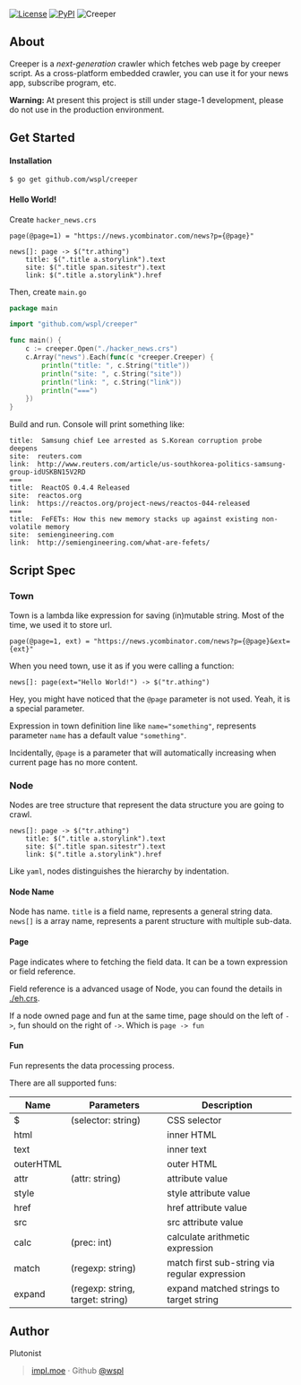 [![License](https://img.shields.io/badge/License-Apache%202.0-blue.svg?style=flat)](https://opensource.org/licenses/Apache-2.0)
[![PyPI](https://img.shields.io/pypi/status/Django.svg?style=flat)]()
![Creeper](https://raw.githubusercontent.com/wspl/creeper/master/art/Creeper.png)
## About

Creeper is a *next-generation* crawler which fetches web page by creeper script. As a cross-platform embedded crawler, you can use it for your news app, subscribe program, etc.

**Warning:** At present this project is still under stage-1 development, please do not use in the production environment.

## Get Started

#### Installation

```
$ go get github.com/wspl/creeper
```

#### Hello World!

Create `hacker_news.crs`

```
page(@page=1) = "https://news.ycombinator.com/news?p={@page}"

news[]: page -> $("tr.athing")
	title: $(".title a.storylink").text
	site: $(".title span.sitestr").text
	link: $(".title a.storylink").href
```

Then, create `main.go`

```go
package main

import "github.com/wspl/creeper"

func main() {
	c := creeper.Open("./hacker_news.crs")
	c.Array("news").Each(func(c *creeper.Creeper) {
		println("title: ", c.String("title"))
		println("site: ", c.String("site"))
		println("link: ", c.String("link"))
		println("===")
	})
}
```

Build and run. Console will print something like:

```
title:  Samsung chief Lee arrested as S.Korean corruption probe deepens
site:  reuters.com
link:  http://www.reuters.com/article/us-southkorea-politics-samsung-group-idUSKBN15V2RD
===
title:  ReactOS 0.4.4 Released
site:  reactos.org
link:  https://reactos.org/project-news/reactos-044-released
===
title:  FeFETs: How this new memory stacks up against existing non-volatile memory
site:  semiengineering.com
link:  http://semiengineering.com/what-are-fefets/
```

## Script Spec

### Town

Town is a lambda like expression for saving (in)mutable string. Most of the time, we used it to store url.

```
page(@page=1, ext) = "https://news.ycombinator.com/news?p={@page}&ext={ext}"
```

When you need town, use it as if you were calling a function:

```
news[]: page(ext="Hello World!") -> $("tr.athing")
```

Hey, you might have noticed that the `@page` parameter is not used. Yeah, it is a special parameter.

Expression in town definition line like `name="something"`, represents parameter `name` has a default value `"something"`.

Incidentally, `@page` is a parameter that will automatically increasing when current page has no more content.


### Node

Nodes are tree structure that represent the data structure you are going to crawl.

```
news[]: page -> $("tr.athing")
	title: $(".title a.storylink").text
	site: $(".title span.sitestr").text
	link: $(".title a.storylink").href
```

Like `yaml`, nodes distinguishes the hierarchy by indentation.

#### Node Name

Node has name. `title` is a field name, represents a general string data. `news[]` is a array name, represents a parent structure with multiple sub-data.

#### Page

Page indicates where to fetching the field data. It can be a town expression or field reference.

Field reference is a advanced usage of Node, you can found the details in [./eh.crs](./eh.crs).

If a node owned page and fun at the same time, page should on the left of `->`, fun should on the right of `->`. Which is `page -> fun`

#### Fun

Fun represents the data processing process.

There are all supported funs:

| Name      | Parameters                       | Description                              |
| --------- | -------------------------------- | ---------------------------------------- |
| $         | (selector: string)               | CSS selector                             |
| html      |                                  | inner HTML                               |
| text      |                                  | inner text                               |
| outerHTML |                                  | outer HTML                               |
| attr      | (attr: string)                   | attribute value                          |
| style     |                                  | style attribute value                    |
| href      |                                  | href attribute value                     |
| src       |                                  | src attribute value                      |
| calc      | (prec: int)                      | calculate arithmetic expression          |
| match     | (regexp: string)                 | match first sub-string via regular expression |
| expand    | (regexp: string, target: string) | expand matched strings to target string  |



## Author

Plutonist

> [impl.moe](https://impl.moe) · Github [@wspl](impl.moe) 